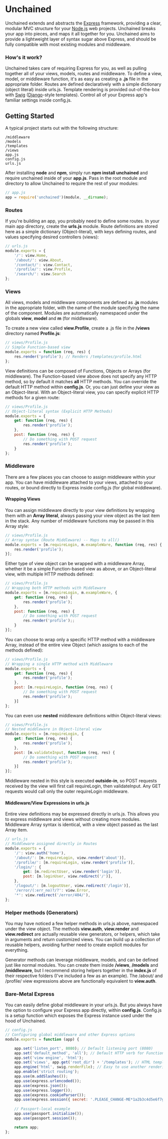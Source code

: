 Unchained
=========

Unchained extends and abstracts the [Express](https://github.com/visionmedia/express) framework, providing a clear, modular MVC structure for your [Node.js](https://github.com/joyent/node) web projects. Unchained breaks your app into pieces, and maps it all together for you. Unchained aims to provide a lightweight layer of syntax sugar above Express, and should be fully compatible with most existing modules and middleware.

### How's it work?

Unchained takes care of requiring Express for you, as well as pulling together all of your views, models, routes and middleware. To define a view, model, or middleware function, it's as easy as creating a **.js** file in the appropriate folder. Routes are defined declaratively with a simple dictionary (object literal) inside urls.js. Template rendering is provided out-of-the-box with [Swig](https://github.com/paularmstrong/swig) ([Django](https://github.com/django/django)-style templates). Control all of your Express app's familiar settings inside config.js.

## Getting Started

A typical project starts out with the following structure:

    /middleware
    /models
    /templates
    /views
    app.js
    config.js
    urls.js

After installing **node** and **npm**, simply run **npm install unchained** and require unchained inside of your **app.js**. Pass in the root module and directory to allow Unchained to require the rest of your modules:

```javascript
// app.js
app = require('unchained')(module, __dirname);
```

### Routes

If you're building an app, you probably need to define some routes. In your main app directory, create the **urls.js** module. Route definitions are stored here as a simple dictionary (Object-literal), with keys defining routes, and values specifying desired controllers (views):

```javascript
// urls.js
module.exports = {
    '/': view.Home,
    '/about/': view.About,
    '/contact/': view.Contact,
    '/profile/': view.Profile,
    '/search/': view.Search
};
```

### Views

All views, models and middleware components are defined as **.js** modules in the appropriate folder, with the name of the module specifying the name of the component. Modules are automatically namespaced under the globals **view**, **model** and **m** (for middleware).

To create a new view called **view.Profile**, create a .js file in the **/views** directory named **Profile.js**:

```javascript
// views/Profile.js
// Simple Function-based view
module.exports = function (req, res) {
    res.render('profile'); // Renders /templates/profile.html
};
```

View definitions can be composed of Functions, Objects or Arrays (for middleware). The Function-based view above does not specify any HTTP method, so by default it matches **all** HTTP methods. You can override the default HTTP method within **config.js**. Or, you can just define your view as an Object-literal. With an Object-literal view, you can specify explicit HTTP methods for a given route:

```javascript
// views/Profile.js
// Object-literal syntax (Explicit HTTP Methods)
module.exports = {
    get: function (req, res) {
        res.render('profile');
    },
    post: function (req, res) {
        // Do something with POST request
        res.render('profile');
    }
};
```

### Middleware

There are a few places you can choose to assign middleware within your app. You can have middleware attached to your views, attached to your routes, or bound directly to Express inside config.js (for global middleware).

#### Wrapping Views

You can assign middleware directly to your view definitions by wrapping them with an **Array literal**, always passing your view object as the last item in the stack. Any number of middleware functions may be passed in this Array style:

```javascript
// views/Profile.js
// Array syntax (Route Middleware) -- Maps to all()
module.exports = [m.requireLogin, m.exampleWare, function (req, res) {
    res.render('profile');
}];
```

Either type of view object can be wrapped with a middleware Array, whether it be a simple Function-based view as above, or an Object-literal view, with multiple HTTP methods defined:

```javascript
// views/Profile.js
// Wrapping both HTTP methods with Middleware
module.exports = [m.requireLogin, m.exampleWare, {
    get: function (req, res) {
        res.render('profile');
    },
    post: function (req, res) {
        // Do something with POST request
        res.render('profile');;
    }
}];
```

You can choose to wrap only a specific HTTP method with a middleware Array, instead of the entire view Object (which assigns to each of the methods defined):

```javascript
// views/Profile.js
// Wrapping a single HTTP method with Middleware
module.exports = {
    get: function (req, res) {
        res.render('profile');
    },
    post: [m.requireLogin, function (req, res) {
        // Do something with POST request
        res.render('profile');
    }]
};
```

You can even use **nested** middleware definitions within Object-literal views:

```javascript
// views/Profile.js
// Nested middleware in Object-literal view
module.exports = [m.requireLogin, {
    get: function (req, res) {
        res.render('profile');
    },
    post: [m.validateInput, function (req, res) {
        // Do something with POST request
        res.render('profile');
    }]
}];
```

Middleware nested in this style is executed **outside-in**, so POST requests received by the view will first call requireLogin, then validateInput. Any GET requests would call only the outer requireLogin middleware.

#### Middleware/View Expressions in urls.js

Entire view definitions may be expressed directly in urls.js. This allows you to express middleware and views without creating more modules. Middleware Array syntax is identical, with a view object passed as the last Array item.

```javascript
// urls.js
// Middleware assigned directly in Routes
module.exports = {
    '/': view.auth('home'),
    '/about/': [m.requireLogin, view.render('about')],
    '/profile/': [m.requireLogin, view.render('profile')],
    '/login/': {
        get: [m.redirectUser, view.render('login')],
        post: [m.loginUser, view.redirect('/')],
    },
    '/logout/': [m.logoutUser, view.redirect('/login')],
    '/error/(:err_no)?/?': view.Error,
    '*': view.redirect('/error/404/'),
};
```
### Helper methods (Generators)

You may have noticed a few helper methods in urls.js above, namespaced under the view object. The methods **view.auth**, **view.render** and **view.redirect** are actually reusable view generators, or helpers, which take in arguments and return customized views. You can build up a collection of reusable helpers, avoiding further need to create explicit modules for everything.

Generator methods can leverage middleware, models, and can be defined just like normal modules. You can create them inside **/views**, **/models** and **/middleware**, but I recommend storing helpers together in the **index.js** of their respective folders (I've included a few as an example). The /about/ and /profile/ view expressions above are functionally equivalent to **view.auth**.

### Bare-Metal Express

You can easily define global middleware in your urls.js. But you always have the option to configure your Express app directly, within **config.js**. Config.js is a setup function which exposes the Express instance used under the hood of Unchained. 


```javascript
// config.js
// Configuring global middleware and other Express options
module.exports = function (app) {

    app.set('listen_port', 8080); // Default listening port (8080)
    app.set('default_method', 'all'); // Default HTTP verb for Function-based views (all)
    app.set('view engine', 'html');
    app.set('views', app.get('root_dir') + '/templates'); // HTML template directory
    app.engine('html', swig.renderFile); // Easy to use another rendering engine
    app.enable('strict routing');
    app.use(m.addSlashes());
    app.use(express.urlencoded());
    app.use(express.json());
    app.use(express.logger());
    app.use(express.cookieParser());
    app.use(express.session({ secret: '.PLEASE_CHANGE-ME*1a2b3c4d5e6f7g8h9i0j!' }));
    
    // Passport-local example
    app.use(passport.initialize());
    app.use(passport.session());

    return app;
};
```


